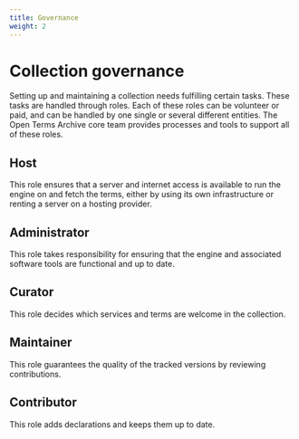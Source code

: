 ```yaml
---
title: Governance
weight: 2
---
```


# Collection governance

Setting up and maintaining a collection needs fulfilling certain tasks. These tasks are handled through roles. Each of these roles can be volunteer or paid, and can be handled by one single or several different entities. The Open Terms Archive core team provides processes and tools to support all of these roles.

## Host

This role ensures that a server and internet access is available to run the engine on and fetch the terms, either by using its own infrastructure or renting a server on a hosting provider.

## Administrator

This role takes responsibility for ensuring that the engine and associated software tools are functional and up to date.

## Curator

This role decides which services and terms are welcome in the collection.

## Maintainer

This role guarantees the quality of the tracked versions by reviewing contributions.

## Contributor

This role adds declarations and keeps them up to date.
